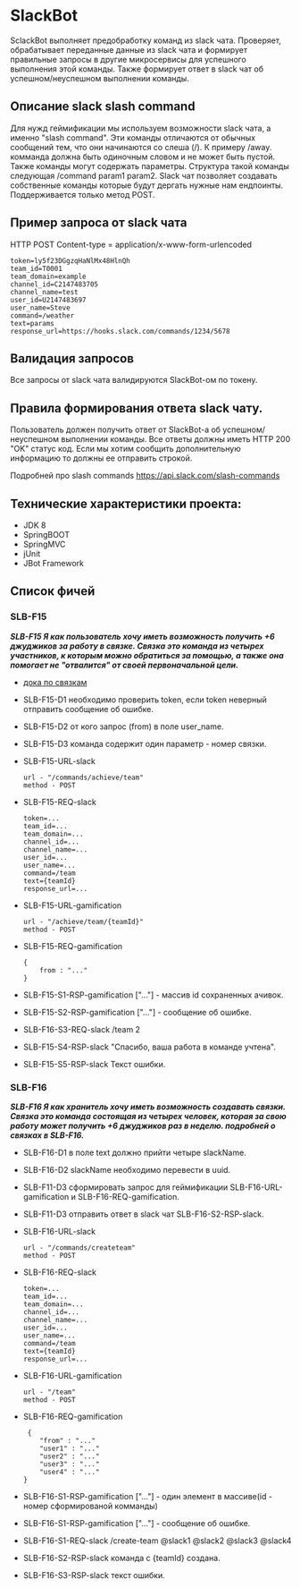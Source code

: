 # SlackBot
SclackBot выполняет предобработку команд из slack чата. Проверяет, обрабатывает переданные данные из slack чата и формирует правильные запросы в другие микросервисы для успешного выполнения этой команды. Также формирует ответ в slack чат об успешном/неуспешном выполнении команды.
## Описание slack slash command
Для нужд геймификации мы используем возможности slack чата, а именно "slash command". Эти команды отличаются от обычных сообщений тем, что они начинаются со слеша (/). К примеру /away. комманда должна быть одиночным словом и не может быть пустой. Также команды могут содержать параметры. Cтруктура такой команды следующая /command param1 param2. 
Slack чат позволяет создавать собственные команды которые будут дергать нужные нам ендпоинты. Поддерживается только метод POST.
## Пример запроса от slack чата
HTTP POST
Content-type = application/x-www-form-urlencoded
```
token=ly5f23DGgzqHaNlMx48HlnQh
team_id=T0001
team_domain=example
channel_id=C2147483705
channel_name=test
user_id=U2147483697
user_name=Steve
command=/weather
text=params
response_url=https://hooks.slack.com/commands/1234/5678
```
## Валидация запросов
Все запросы от slack чата валидируются SlackBot-ом по токену.

## Правила формирования ответа slack чату.
Пользователь должен получить ответ от SlackBot-а об успешном/неуспешном выполнении команды.
Все ответы должны иметь HTTP 200 "OK" статус код. Если мы хотим сообщить дополнительную информацию то должны ее отправить строкой.

Подробней про slash commands
https://api.slack.com/slash-commands

## Технические характеристики проекта:
* JDK 8
* SpringBOOT
* SpringMVC
* jUnit
* JBot Framework

## Список фичей

### SLB-F15
***SLB-F15 Я как пользователь хочу иметь возможность получить +6 джуджиков за работу в связке. Связка это команда из четырех участников, к которым можно обратиться за помощью, а также она помогает не "отвалится" от своей первоначальной цели.***
* [дока по связкам](https://docs.google.com/document/d/190xabylJ7VW00jbxe5CHI_mns9QrGXL_2KHJeJzO6Mo/edit)

* SLB-F15-D1 необходимо проверить token, если token неверный отправить сообщение об ошибке.
* SLB-F15-D2 от кого запрос (from) в поле user_name.
* SLB-F15-D3 команда содержит один параметр - номер связки.


* SLB-F15-URL-slack
    ```
    url - "/commands/achieve/team"
    method - POST
    ```
* SLB-F15-REQ-slack
    ```
    token=...
    team_id=...
    team_domain=...
    channel_id=...
    channel_name=...
    user_id=...
    user_name=...
    command=/team
    text={teamId}
    response_url=...
    ```
    
* SLB-F15-URL-gamification
    ```
    url - "/achieve/team/{teamId}"
    method - POST
    ```
* SLB-F15-REQ-gamification
    ```
    {
        from : "..."
    }
    ```
    
* SLB-F15-S1-RSP-gamification ["..."] - массив id сохраненных ачивок.
* SLB-F15-S2-RSP-gamification ["..."] - сообщение об ошибке.

* SLB-F16-S3-REQ-slack /team 2
* SLB-F15-S4-RSP-slack "Спасибо, ваша работа в команде учтена".
* SLB-F15-S5-RSP-slack Текст ошибки.

### SLB-F16

***SLB-F16 Я как хранитель хочу иметь возможность создавать связки. 
Связка это команда состоящая из четырех человек, которая за свою работу может получить +6 джуджиков раз в неделю.
подробней о связках в SLB-F16.***

* SLB-F16-D1 в поле text должно прийти четыре slackName.
* SLB-F16-D2 slackName необходимо перевести в uuid.
* SLB-F11-D3 сформировать запрос для геймификации SLB-F16-URL-gamification и SLB-F16-REQ-gamification.
* SLB-F11-D3 отправить ответ в slack чат SLB-F16-S2-RSP-slack.


* SLB-F16-URL-slack
    ```
    url - "/commands/createteam"
    method - POST
    ```
* SLB-F16-REQ-slack
    ```
    token=...
    team_id=...
    team_domain=...
    channel_id=...
    channel_name=...
    user_id=...
    user_name=...
    command=/team
    text={teamId}
    response_url=...
    ```
    
* SLB-F16-URL-gamification
    ```
    url - "/team"
    method - POST
    ```
* SLB-F16-REQ-gamification
    ```
     {
        "from" : "..."
        "user1" : "..."
        "user2" : "..."
        "user3" : "..."
        "user4" : "..."
    }
    ```
* SLB-F16-S1-RSP-gamification ["..."] - один элемент в массиве(id - номер сформированой комманды)
* SLB-F16-S1-RSP-gamification ["..."] - сообщение об ошибке.

* SLB-F16-S1-REQ-slack /create-team @slack1 @slack2 @slack3 @slack4
* SLB-F16-S2-RSP-slack команда с {teamId} создана.
* SLB-F16-S3-RSP-slack текст ошибки.
